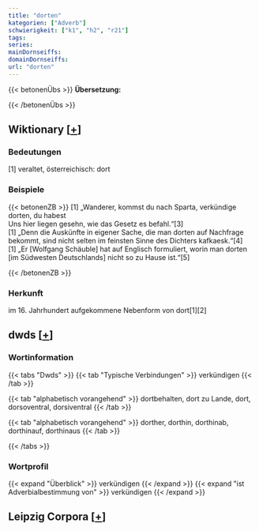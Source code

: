 ```yaml
---
title: "dorten"
kategorien: ["Adverb"]
schwierigkeit: ["k1", "h2", "r21"]
tags:
series:
mainDornseiffs:
domainDornseiffs:
url: "dorten"
---
```


{{< betonenÜbs >}}
**Übersetzung:**  
  
{{< /betonenÜbs >}}

## Wiktionary [[+](https://de.wiktionary.org/wiki/dorten)]

### Bedeutungen
[1] veraltet, österreichisch: dort  

### Beispiele
{{< betonenZB >}}
[1] „Wanderer, kommst du nach Sparta, verkündige dorten, du habest  
Uns hier liegen gesehn, wie das Gesetz es befahl.“[3]  
[1] „Denn die Auskünfte in eigener Sache, die man dorten auf Nachfrage bekommt, sind nicht selten im feinsten Sinne des Dichters kafkaesk.“[4]  
[1] „Er [Wolfgang Schäuble] hat auf Englisch formuliert, worin man dorten [im Südwesten Deutschlands] nicht so zu Hause ist.“[5]  

{{< /betonenZB >}}
### Herkunft
im 16. Jahrhundert aufgekommene Nebenform von dort[1][2]  



## dwds [[+](https://www.dwds.de/wb/dorten)]

### Wortinformation
{{< tabs "Dwds" >}}
{{< tab "Typische Verbindungen" >}}
verkündigen
{{< /tab >}}

{{< tab "alphabetisch vorangehend" >}}
dortbehalten, dort zu Lande, dort, dorsoventral, dorsiventral
{{< /tab >}}

{{< tab "alphabetisch vorangehend" >}}
dorther, dorthin, dorthinab, dorthinauf, dorthinaus
{{< /tab >}}

{{< /tabs >}}

### Wortprofil
{{< expand "Überblick" >}} verkündigen {{< /expand >}}
{{< expand "ist Adverbialbestimmung von" >}} verkündigen {{< /expand >}}

## Leipzig Corpora [[+](https://corpora.uni-leipzig.de/en/res?word=dorten&corpusId=deu_newscrawl-public_2018)]

